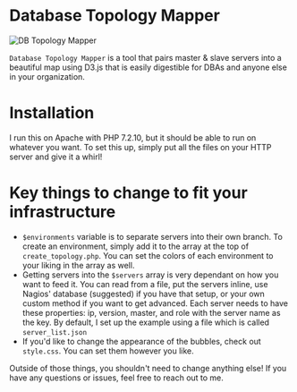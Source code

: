 # Database Topology Mapper

![DB Topology Mapper](https://i.imgur.com/EMP7C5e.png)

```Database Topology Mapper``` is a tool that pairs master & slave servers into a beautiful map using D3.js that is easily digestible for DBAs and anyone else in your organization.

# Installation
I run this on Apache with PHP 7.2.10, but it should be able to run on whatever you want. To set this up, simply put all the files on your HTTP server and give it a whirl!

# Key things to change to fit your infrastructure
* ```$environments``` variable is to separate servers into their own branch. To create an environment, simply add it to the array at the top of ```create_topology.php```. You can set the colors of each environment to your liking in the array as well.
* Getting servers into the ```$servers``` array is very dependant on how you want to feed it. You can read from a file, put the servers inline, use Nagios' database (suggested) if you have that setup, or your own custom method if you want to get advanced. Each server needs to have these properties: ip, version, master, and role with the server name as the key. By default, I set up the example using a file which is called ```server_list.json```
* If you'd like to change the appearance of the bubbles, check out ```style.css```. You can set them however you like.

Outside of those things, you shouldn't need to change anything else! If you have any questions or issues, feel free to reach out to me.
